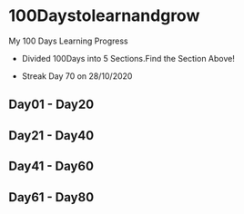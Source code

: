 # 100Daystolearnandgrow
My 100 Days Learning Progress 

- Divided 100Days into 5 Sections.Find the Section Above!

- Streak Day 70 on 28/10/2020

## Day01 - Day20 

## Day21 - Day40

## Day41 - Day60

## Day61 - Day80
